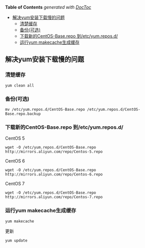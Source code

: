 <!-- START doctoc generated TOC please keep comment here to allow auto update -->
<!-- DON'T EDIT THIS SECTION, INSTEAD RE-RUN doctoc TO UPDATE -->
**Table of Contents**  *generated with [DocToc](https://github.com/thlorenz/doctoc)*

- [解决yum安装下载慢的问题](#%E8%A7%A3%E5%86%B3yum%E5%AE%89%E8%A3%85%E4%B8%8B%E8%BD%BD%E6%85%A2%E7%9A%84%E9%97%AE%E9%A2%98)
  - [清楚缓存](#%E6%B8%85%E6%A5%9A%E7%BC%93%E5%AD%98)
  - [备份(可选)](#%E5%A4%87%E4%BB%BD%E5%8F%AF%E9%80%89)
  - [下载新的CentOS-Base.repo 到/etc/yum.repos.d/](#%E4%B8%8B%E8%BD%BD%E6%96%B0%E7%9A%84centos-baserepo-%E5%88%B0etcyumreposd)
  - [运行yum makecache生成缓存](#%E8%BF%90%E8%A1%8Cyum-makecache%E7%94%9F%E6%88%90%E7%BC%93%E5%AD%98)

<!-- END doctoc generated TOC please keep comment here to allow auto update -->

## 解决yum安装下载慢的问题

### 清楚缓存
```
yum clean all
```

### 备份(可选)
```
mv /etc/yum.repos.d/CentOS-Base.repo /etc/yum.repos.d/CentOS-Base.repo.backup
```

### 下载新的CentOS-Base.repo 到/etc/yum.repos.d/
 
CentOS 5

```
wget -O /etc/yum.repos.d/CentOS-Base.repo http://mirrors.aliyun.com/repo/Centos-5.repo
```

CentOS 6

```
wget -O /etc/yum.repos.d/CentOS-Base.repo http://mirrors.aliyun.com/repo/Centos-6.repo
```
 
CentOS 7

```
wget -O /etc/yum.repos.d/CentOS-Base.repo http://mirrors.aliyun.com/repo/Centos-7.repo
```

### 运行yum makecache生成缓存

```
yum makecache
```

更新
```
yum update
```
